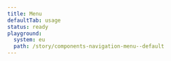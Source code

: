 ```yaml
---
title: Menu
defaultTab: usage
status: ready
playground:
  system: eu
  path: /story/components-navigation-menu--default
---
```

